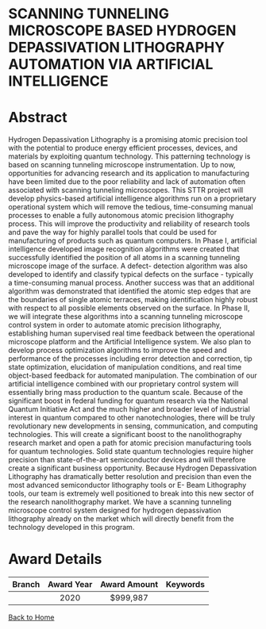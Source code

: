 
SCANNING TUNNELING MICROSCOPE BASED HYDROGEN DEPASSIVATION LITHOGRAPHY AUTOMATION VIA ARTIFICIAL INTELLIGENCE
=============================================================================================================

# Abstract


Hydrogen Depassivation Lithography is a promising atomic precision tool with the potential to produce energy efficient processes, devices, and materials by exploiting quantum technology. This patterning technology is based on scanning tunneling microscope instrumentation. Up to now, opportunities for advancing research and its application to manufacturing have been limited due to the poor reliability and lack of automation often associated with scanning tunneling microscopes. This STTR project will develop physics-based artificial intelligence algorithms run on a proprietary operational system which will remove the tedious, time-consuming manual processes to enable a fully autonomous atomic precision lithography process. This will improve the productivity and reliability of research tools and pave the way for highly parallel tools that could be used for manufacturing of products such as quantum computers. In Phase I, artificial intelligence developed image recognition algorithms were created that successfully identified the position of all atoms in a scanning tunneling microscope image of the surface. A defect- detection algorithm was also developed to identify and classify typical defects on the surface - typically a time-consuming manual process. Another success was that an additional algorithm was demonstrated that identified the atomic step edges that are the boundaries of single atomic terraces, making identification highly robust with respect to all possible elements observed on the surface. In Phase II, we will integrate these algorithms into a scanning tunneling microscope control system in order to automate atomic precision lithography, establishing human supervised real time feedback between the operational microscope platform and the Artificial Intelligence system. We also plan to develop process optimization algorithms to improve the speed and performance of the processes including error detection and correction, tip state optimization, elucidation of manipulation conditions, and real time object-based feedback for automated manipulation. The combination of our artificial intelligence combined with our proprietary control system will essentially bring mass production to the quantum scale. Because of the significant boost in federal funding for quantum research via the National Quantum Initiative Act and the much higher and broader level of industrial interest in quantum compared to other nanotechnologies, there will be truly revolutionary new developments in sensing, communication, and computing technologies. This will create a significant boost to the nanolithography research market and open a path for atomic precision manufacturing tools for quantum technologies. Solid state quantum technologies require higher precision than state-of-the-art semiconductor devices and will therefore create a significant business opportunity. Because Hydrogen Depassivation Lithography has dramatically better resolution and precision than even the most advanced semiconductor lithography tools or E- Beam Lithography tools, our team is extremely well positioned to break into this new sector of the research nanolithography market. We have a scanning tunneling microscope control system designed for hydrogen depassivation lithography already on the market which will directly benefit from the technology developed in this program.  

# Award Details

|Branch|Award Year|Award Amount|Keywords|
| :---: | :---: | :---: | :---: |
||2020|$999,987||
  
  


[Back to Home](https://github.com/chrischow/dod_sbir_awards/CC/#818)
